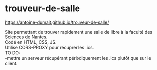 # trouveur-de-salle

https://antoine-dumait.github.io/trouveur-de-salle/

Site permettant de trouver rapidement une salle de libre à la faculté des Sciences de Nantes.<br/>
Codé en HTML, CSS, JS.<br/>
Utilise CORS-PROXY pour récuprer les .ics.<br/>
TO DO:<br/>
 -mettre un serveur récupérant périodiquement les .ics plutôt que sur le client.<br/>

